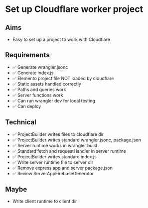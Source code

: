 Set up Cloudflare worker project
================================

Aims
----

- Easy to set up a project to work with Cloudflare

Requirements
------------

- ✅ Generate wrangler.jsonc
- ✅ Generate index.js
- ✅ Elemento project file NOT loaded by cloudflare
- ✅ Static assets handled correctly
- ✅ Paths and queries work
- ✅ Server functions work
- ✅ Can run wrangler dev for local testing
- ✅ Can deploy

Technical
---------

- ✅ ProjectBuilder writes files to cloudflare dir
- ✅ ProjectBuilder writes standard wrangler.jsonc, package.json
- ✅ Server runtime works in wrangler build
- ✅ Standard fetch and requestHandler in server runtime
- ✅ ProjectBuilder writes standard index.js
- ✅ Write server runtime file to server dir
- ✅ Remove express app and server package.json
- ✅ Review ServerAppFirebaseGenerator

Maybe
-----
- Write client runtime to client dir
